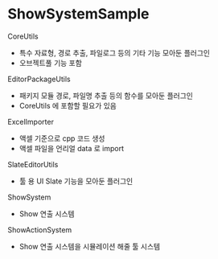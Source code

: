 # ShowSystemSample

CoreUtils
-	특수 자료형, 경로 추출, 파일로그 등의 기타 기능 모아둔 플러그인
-	오브젝트풀 기능 포함
  
EditorPackageUtils
-	패키지 모듈 경로, 파일명 추출 등의 함수를 모아둔 플러그인
-	CoreUtils 에 포함할 필요가 있음
  
ExcelImporter
-	액셀 기준으로 cpp 코드 생성
-	액셀 파일을 언리얼 data 로 import
  
SlateEditorUtils
-	툴 용 UI Slate 기능을 모아둔 플러그인
  
ShowSystem
-	Show 연출 시스템
  
ShowActionSystem
-	Show 연출 시스템을 시뮬레이션 해줄 툴 시스템
